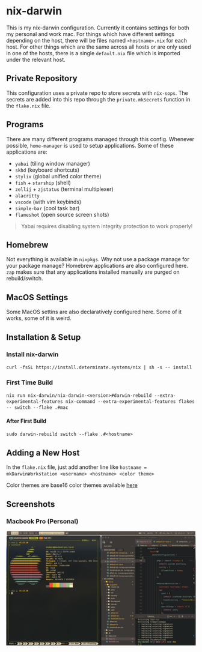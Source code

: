 # nix-darwin

This is my nix-darwin configuration. Currently it contains settings for both my personal and work mac. For things which have different settings depending on the host, there will be files named `<hostname>.nix` for each host. For other things which are the same across all hosts or are only used in one of the hosts, there is a single `default.nix` file which is imported under the relevant host.

## Private Repository

This configuration uses a private repo to store secrets with `nix-sops`. The secrets are added into this repo through the `private.mkSecrets` function in the `flake.nix` file.

## Programs

There are many different programs managed through this config. Whenever possible, `home-manager` is used to setup applications.
Some of these applications are:

- `yabai` (tiling window manager)
- `skhd` (keyboard shortcuts)
- `stylix` (global unified color theme)
- `fish` + `starship` (shell)
- `zellij` + `zjstatus` (terminal multiplexer)
- `alacritty`
- `vscode` (with vim keybinds)
- `simple-bar` (cool task bar)
- `flameshot` (open source screen shots)

> Yabai requires disabling system integrity protection to work properly!

## Homebrew

Not everything is available in `nixpkgs`. Why not use a package manage for your package manage? Homebrew applications are also configured here. `zap` makes sure that any applications installed manually are purged on rebuild/switch.

## MacOS Settings

Some MacOS settins are also declaratively configured here. Some of it works, some of it is weird.

## Installation & Setup

### Install nix-darwin

```
curl -fsSL https://install.determinate.systems/nix | sh -s -- install
```

### First Time Build

```
nix run nix-darwin/nix-darwin-<version>#darwin-rebuild --extra-experimental-features nix-command --extra-experimental-features flakes -- switch --flake .#mac
```

#### After First Build

```
sudo darwin-rebuild switch --flake .#<hostname>
```

## Adding a New Host

In the `flake.nix` file, just add another line like `hostname = mkDarwinWorkstation <username> <hostname> <color theme>`

Color themes are base16 color themes available [here](https://tinted-theming.github.io/tinted-gallery/)

## Screenshots

### Macbook Pro (Personal)

![personal-mac](/assets/macbook-pro.png)

